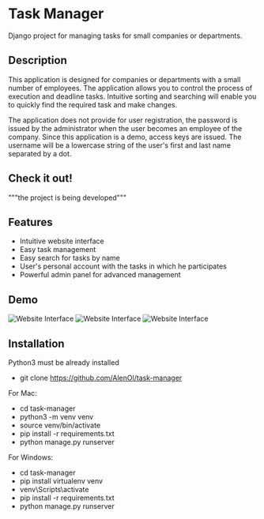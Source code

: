 # Task Manager

Django project for managing tasks for small companies or departments.

## Description

This application is designed for companies or departments with a small number of employees. 
The application allows you to control the process of execution and deadline tasks. 
Intuitive sorting and searching will enable you to quickly find the required task and make changes.

The application does not provide for user registration, 
the password is issued by the administrator when the user becomes an employee of the company. 
Since this application is a demo, access keys are issued. 
The username will be a lowercase string of the user's first and last name separated by a dot.

## Check it out!

"""the project is being developed"""
[]()

## Features

* Intuitive website interface
* Easy task management
* Easy search for tasks by name
* User's personal account with the tasks in which he participates
* Powerful admin panel for advanced management

## Demo

![Website Interface](demo_images/task_login.png)
![Website Interface](demo_images/task_list.png)
![Website Interface](demo_images/task_detail.png)

## Installation

Python3 must be already installed

* git clone https://github.com/AlenOl/task-manager

For Mac:

* cd task-manager
* python3 -m venv venv
* source venv/bin/activate
* pip install -r requirements.txt
* python manage.py runserver

For Windows:

* cd task-manager
* pip install virtualenv venv
* venv\Scripts\activate
* pip install -r requirements.txt
* python manage.py runserver
